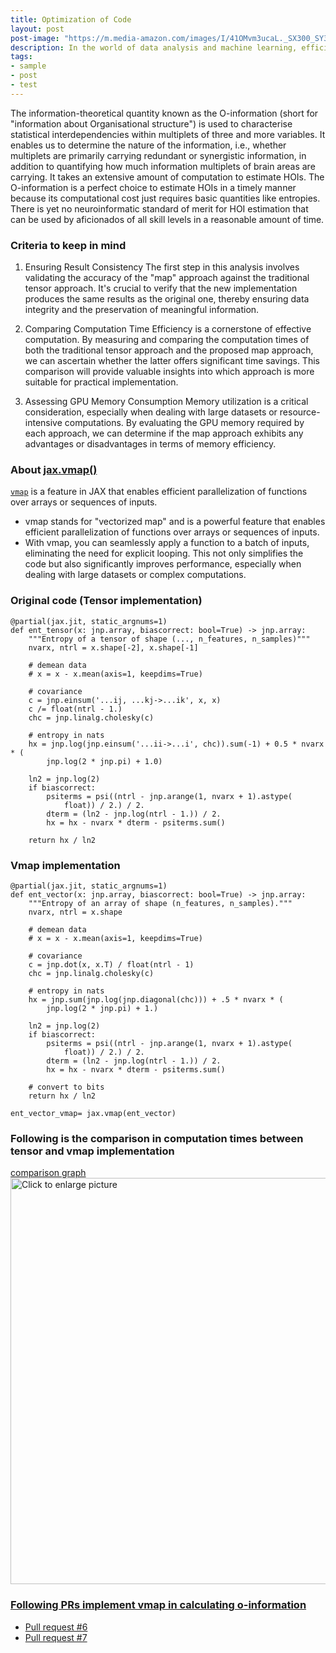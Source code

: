 ```yaml
---
title: Optimization of Code
layout: post
post-image: "https://m.media-amazon.com/images/I/41OMvm3ucaL._SX300_SY300_QL70_FMwebp_.jpg"
description: In the world of data analysis and machine learning, efficiency is often a key concern. The HOI (Higher Order Information) repository, a powerful tool for studying information dynamics, presents an interesting case study in optimizing computation processes. By default, the `ent_g` function inside the HOI repo computed the entropy over the two last axes (n_variables, n_features, n_samples). This approach was used to avoid loops. This task is to use `jax.vmap()` in the implementation and compare the two approaches for computation times.
tags:
- sample
- post
- test
---
```

The information-theoretical quantity known as the O-information (short for "information about Organisational structure") is used 
to characterise statistical interdependencies within multiplets of three and more variables. It enables us to determine the nature of 
the information, i.e., whether multiplets are primarily carrying redundant or synergistic information, in addition to quantifying how 
much information multiplets of brain areas are carrying.
It takes an extensive amount of computation to estimate HOIs. The O-information is a perfect choice to estimate HOIs in a timely manner
because its computational cost just requires basic quantities like entropies. There is yet no neuroinformatic standard of merit for HOI 
estimation that can be used by aficionados of all skill levels in a reasonable amount of time.

### Criteria to keep in mind
1. Ensuring Result Consistency
The first step in this analysis involves validating the accuracy of the "map" approach against the traditional tensor approach. It's crucial to verify that the new implementation produces the same results as the original one, thereby ensuring data integrity and the preservation of meaningful information.

2. Comparing Computation Time
Efficiency is a cornerstone of effective computation. By measuring and comparing the computation times of both the traditional tensor approach and the proposed map approach, we can ascertain whether the latter offers significant time savings. This comparison will provide valuable insights into which approach is more suitable for practical implementation.

3. Assessing GPU Memory Consumption
Memory utilization is a critical consideration, especially when dealing with large datasets or resource-intensive computations. By evaluating the GPU memory required by each approach, we can determine if the map approach exhibits any advantages or disadvantages in terms of memory efficiency.

### About [jax.vmap()](https://jax.readthedocs.io/en/latest/_autosummary/jax.vmap.html)
[```vmap```](https://jax.readthedocs.io/en/latest/_autosummary/jax.vmap.html) is a feature in JAX that enables efficient parallelization of functions over arrays or sequences of inputs.
- vmap stands for "vectorized map" and is a powerful feature that enables efficient parallelization of functions over arrays or sequences of inputs.
- With vmap, you can seamlessly apply a function to a batch of inputs, eliminating the need for explicit looping. This not only simplifies the code but also significantly improves performance, especially when dealing with large datasets or complex computations.

### Original code (Tensor implementation)

```
@partial(jax.jit, static_argnums=1)
def ent_tensor(x: jnp.array, biascorrect: bool=True) -> jnp.array:
    """Entropy of a tensor of shape (..., n_features, n_samples)"""
    nvarx, ntrl = x.shape[-2], x.shape[-1]

    # demean data
    # x = x - x.mean(axis=1, keepdims=True)

    # covariance
    c = jnp.einsum('...ij, ...kj->...ik', x, x)
    c /= float(ntrl - 1.)
    chc = jnp.linalg.cholesky(c)

    # entropy in nats
    hx = jnp.log(jnp.einsum('...ii->...i', chc)).sum(-1) + 0.5 * nvarx * (
        jnp.log(2 * jnp.pi) + 1.0)

    ln2 = jnp.log(2)
    if biascorrect:
        psiterms = psi((ntrl - jnp.arange(1, nvarx + 1).astype(
            float)) / 2.) / 2.
        dterm = (ln2 - jnp.log(ntrl - 1.)) / 2.
        hx = hx - nvarx * dterm - psiterms.sum()

    return hx / ln2
```

### Vmap implementation

```
@partial(jax.jit, static_argnums=1)
def ent_vector(x: jnp.array, biascorrect: bool=True) -> jnp.array:
    """Entropy of an array of shape (n_features, n_samples)."""
    nvarx, ntrl = x.shape

    # demean data
    # x = x - x.mean(axis=1, keepdims=True)

    # covariance
    c = jnp.dot(x, x.T) / float(ntrl - 1)
    chc = jnp.linalg.cholesky(c)

    # entropy in nats
    hx = jnp.sum(jnp.log(jnp.diagonal(chc))) + .5 * nvarx * (
        jnp.log(2 * jnp.pi) + 1.)

    ln2 = jnp.log(2)
    if biascorrect:
        psiterms = psi((ntrl - jnp.arange(1, nvarx + 1).astype(
            float)) / 2.) / 2.
        dterm = (ln2 - jnp.log(ntrl - 1.)) / 2.
        hx = hx - nvarx * dterm - psiterms.sum()

    # convert to bits
    return hx / ln2

ent_vector_vmap= jax.vmap(ent_vector)
```

### Following is the comparison in computation times between tensor and vmap implementation 
[comparison graph](https://drive.google.com/uc?id=1Y0mtv3flyzhtfjgR3P6UXl499FUUFqyA)
<a href="https://drive.google.com/uc?export=view&id=1Y0mtv3flyzhtfjgR3P6UXl499FUUFqyA"><img src="https://drive.google.com/uc?export=view&id=1Y0mtv3flyzhtfjgR3P6UXl499FUUFqyA" style="width: 650px; max-width: 100%; height: auto" title="Click to enlarge picture" />

### Following PRs implement vmap in calculating o-information
- [Pull request #6](https://github.com/brainets/hoi/pull/6)
- [Pull request #7](https://github.com/brainets/hoi/pull/7)
